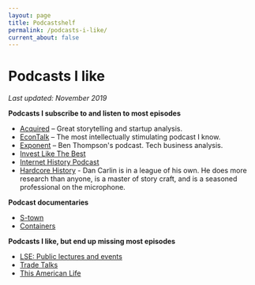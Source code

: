 ```yaml
---
layout: page
title: Podcastshelf
permalink: /podcasts-i-like/
current_about: false
---
```


# Podcasts I like

*Last updated: November 2019*

**Podcasts I subscribe to and listen to most episodes**

* [Acquired](https://www.acquired.fm/) – Great storytelling and startup analysis. 
* [EconTalk](https://www.econtalk.org/) – The most intellectually stimulating podcast I know. 
* [Exponent](https://exponent.fm/) – Ben Thompson's podcast. Tech business analysis. 
* [Invest Like The Best](http://investorfieldguide.com/podcast/)
* [Internet History Podcast](http://www.internethistorypodcast.com/)
* [Hardcore History](https://www.dancarlin.com/hardcore-history-series/) - Dan Carlin is in a league of his own. He does more research than anyone, is a master of story craft, and is a seasoned professional on the microphone. 

**Podcast documentaries**

* [S-town](https://stownpodcast.org/)
* [Containers](https://medium.com/containers/episode-1-welcome-to-global-capitalism-f9f56c92f414)

**Podcasts I like, but end up missing most episodes**

* [LSE: Public lectures and events](https://www.podbean.com/podcast-detail/duvpa-2f030/LSE-Public-lectures-and-events-Podcast)
* [Trade Talks](https://www.tradetalkspodcast.com/)
* [This American Life](https://www.thisamericanlife.org/)

